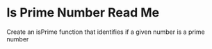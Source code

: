 # Is Prime Number Read Me

Create an isPrime function that identifies if a given number is a prime number